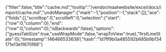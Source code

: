 {"filter":false,"title":"cache.md","tooltip":"/vendor/maatwebsite/excel/docs/import/cache.md","undoManager":{"mark":-1,"position":-1,"stack":[]},"ace":{"folds":[],"scrolltop":0,"scrollleft":0,"selection":{"start":{"row":0,"column":0},"end":{"row":0,"column":0},"isBackwards":false},"options":{"guessTabSize":true,"useWrapMode":false,"wrapToView":true},"firstLineState":0},"timestamp":1464665336381,"hash":"1d7ff9b0a485592b685b9bf34171e13e1f670f68"}